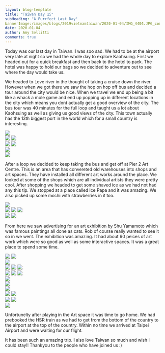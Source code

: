 ```yaml
---
layout: blog-template
title: "Taiwan Day 15"
subHeading: "A Purrfect Last Day"
bannerImage:/images/blogs/2019vietnamtaiwan/2020-01-04/IMG_4404.JPG_compressed.JPEG
date: 2020-01-04
author: Amy Sellitti
comments: true
---
```


Today was our last day in Taiwan. I was soo sad. We had to be at the airport very late at night so we had the whole day to explore Kaohsuing. 
First we headed out for a quick breakfast and then back to the hotel to pack. The hotel was happy to hold our bags so we decided to adventure out to see where the day would take us.

We headed to Love river in the thought of taking a cruise down the river. However when we got there we saw the hop on hop off bus and decided a tour around the city would be nice. When we travel we end up being a bit like a whack a mole game and end up popping up in different locations in the city which means you dont actually get a good overview of the city. The bus tour was 40 minutes for the full loop and taught us a lot about Kaohsuing as well as giving us good views of the city. This town actually has the 13th biggest port in the world which for a small country is interesting.

<div class="center-image"><img src="/images/blogs/2019vietnamtaiwan/2020-01-04/20200104144340_IMG_4291.jpg_compressed.JPEG" /></div>
<div class="grid-2c">
  <img src="/images/blogs/2019vietnamtaiwan/2020-01-04/IMG_4294.JPG_compressed.JPEG"/>
  <img src="/images/blogs/2019vietnamtaiwan/2020-01-04/20200104144723_IMG_4298.jpg_compressed.JPEG"/>
</div>
<div class="grid-2c">
  <img src="/images/blogs/2019vietnamtaiwan/2020-01-04/20200104145539_IMG_4300.jpg_compressed.JPEGg"/>
  <img src="/images/blogs/2019vietnamtaiwan/2020-01-04/20200104150804_IMG_4313.jpg_compressed.JPEG"/>
</div>
<div class="center-image"><img src="/images/blogs/2019vietnamtaiwan/2020-01-04/20200104150852_IMG_4315.jpg_compressed.JPEG" /></div>
<div class="center-image"><img src="/images/blogs/2019vietnamtaiwan/2020-01-04/IMG_4306.JPG_compressed.JPEG" /></div>

After a loop we decided to keep taking the bus and get off at Pier 2 Art Centre. This is an area that has convereted old warehouses into shops and art spaces. They have installed all different art works around the place. We looked at some of the shops which are all individual artists they were pretty cool. After shopping we headed to get some shaved ice as we had not had any this tip. We stopped at a place called Ice Papa and it was amazing. We also picked up some mochi with strawberries in it too. 

<div class="center-image"><img src="/images/blogs/2019vietnamtaiwan/2020-01-04/20200104161019_IMG_4324.jpg_compressed.JPEGo" /></div>
<div class="grid-3c">
  <img src="/images/blogs/2019vietnamtaiwan/2020-01-04/20200104160533_IMG_4322.jpg_compressed.JPEG"/>
  <img src="/images/blogs/2019vietnamtaiwan/2020-01-04/IMG_4328.JPG_compressed.JPEG"/>
  <img src="/images/blogs/2019vietnamtaiwan/2020-01-04/20200104170845_IMG_4331.jpg_compressed.JPEGg"/>
</div>
<div class="grid-2c">
  <img src="/images/blogs/2019vietnamtaiwan/2020-01-04/20200104171020_IMG_4334.jpg_compressed.JPEG"/>
  <img src="/images/blogs/2019vietnamtaiwan/2020-01-04/IMG_4336.JPG_compressed.JPEGg"/>
</div>

From here we saw advertising for an art exhibition by Shu Yamamoto which was famous paintings all done as cats. Rob of course really wanted to see it so in we went. The exhibition was amazing. It had about 60 peices of art work which were so good as well as some interactive spaces. It was a great place to spend some time.

<div class="grid-2c">
  <img src="/images/blogs/2019vietnamtaiwan/2020-01-04/IMG_4341.JPG_compressed.JPEG"/>
  <img src="/images/blogs/2019vietnamtaiwan/2020-01-04/IMG_4343.JPG_compressed.JPEG"/>
</div>
<div class="center-image"><img src="/images/blogs/2019vietnamtaiwan/2020-01-04/20200104173104_IMG_4349.jpg_compressed.JPEG" /></div>
<div class="grid-3c">
  <img src="/images/blogs/2019vietnamtaiwan/2020-01-04/20200104173408_IMG_4354.jpg_compressed.JPEG"/>
  <img src="/images/blogs/2019vietnamtaiwan/2020-01-04/20200104173924_IMG_4364.jpg_compressed.JPEG"/>
  <img src="/images/blogs/2019vietnamtaiwan/2020-01-04/20200104174148_IMG_4372.jpg_compressed.JPEGg"/>
</div>
<div class="grid-3c">
  <img src="/images/blogs/2019vietnamtaiwan/2020-01-04/20200104173137_IMG_4350.jpg_compressed.JPEG"/>
  <img src="/images/blogs/2019vietnamtaiwan/2020-01-04/20200104173658_IMG_4359.jpg_compressed.JPEGg"/>
  <img src="/images/blogs/2019vietnamtaiwan/2020-01-04/20200104174325_IMG_4377.jpg_compressed.JPEG"/>
</div>
<div class="center-image"><img src="/images/blogs/2019vietnamtaiwan/2020-01-04/20200104174132_IMG_4369.jpg_compressed.JPEG" /></div>
<div class="center-image"><img src="/images/blogs/2019vietnamtaiwan/2020-01-04/20200104174339_IMG_4378.jpg_compressed.JPEG" /></div>
<div class="center-image"><img src="/images/blogs/2019vietnamtaiwan/2020-01-04/20200104174740_IMG_4388.jpg_compressed.JPEG" /></div>
<div class="grid-2c">
  <img src="/images/blogs/2019vietnamtaiwan/2020-01-04/20200104175028_IMG_4390.jpg_compressed.JPEG"/>
  <img src="/images/blogs/2019vietnamtaiwan/2020-01-04/20200104175143_IMG_4396.jpg_compressed.JPEG"/>
</div>
<div class="grid-2c">
  <img src="/images/blogs/2019vietnamtaiwan/2020-01-04/20200104175656_IMG_4417.jpg_compressed.JPEG"/>
  <img src="/images/blogs/2019vietnamtaiwan/2020-01-04/IMG_4412.JPG_compressed.JPEG"/>
</div>
<div class="center-image"><img src="/images/blogs/2019vietnamtaiwan/2020-01-04/IMG_4389.JPG_compressed.JPEG" /></div>

Unfortunelty after playing in the Art space it was time to go home. We had prebooked the HSR train as we had to get from the bottom of the country to the airport at the top of the country. Within no time we arrived at Taipei Airport and were waiting for our flight.

It has been such an amazing trip. I also love Taiwan so much and wish I could stay!! 
Thankyou to the people who have joined us :)